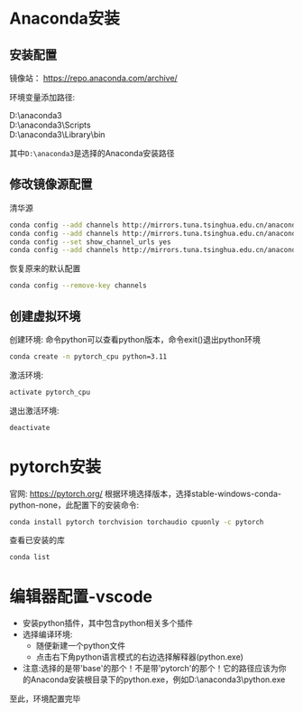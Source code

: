 # Anaconda安装
## 安装配置
镜像站：
https://repo.anaconda.com/archive/

环境变量添加路径:

D:\anaconda3  
D:\anaconda3\Scripts  
D:\anaconda3\Library\bin  

其中`D:\anaconda3`是选择的Anaconda安装路径
## 修改镜像源配置
清华源
```bash
conda config --add channels http://mirrors.tuna.tsinghua.edu.cn/anaconda/pkgs/free/win-64/
conda config --add channels http://mirrors.tuna.tsinghua.edu.cn/anaconda/pkgs/main/win-64/
conda config --set show_channel_urls yes
conda config --add channels http://mirrors.tuna.tsinghua.edu.cn/anaconda/cloud/pytorch/win-64/
```
恢复原来的默认配置
```bash
conda config --remove-key channels
```
## 创建虚拟环境
创建环境:
命令python可以查看python版本，命令exit()退出python环境
```bash
conda create -n pytorch_cpu python=3.11
```

激活环境:
```bash
activate pytorch_cpu
```
退出激活环境:
```bash
deactivate
```
# pytorch安装
官网: https://pytorch.org/
根据环境选择版本，选择stable-windows-conda-python-none，此配置下的安装命令:
```bash
conda install pytorch torchvision torchaudio cpuonly -c pytorch
```
查看已安装的库
```bash
conda list
```
# 编辑器配置-vscode
+ 安装python插件，其中包含python相关多个插件
+ 选择编译环境:
  - 随便新建一个python文件
  - 点击右下角python语言模式的右边选择解释器(python.exe)
+ 注意:选择的是带'base'的那个！不是带'pytorch'的那个！它的路径应该为你的Anaconda安装根目录下的python.exe，例如D:\anaconda3\python.exe

至此，环境配置完毕





